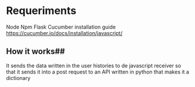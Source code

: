 # Requeriments #
Node
Npm
Flask
Cucumber installation guide
https://cucumber.io/docs/installation/javascript/
## How it works##
It sends the data written in the user histories to de javascript
receiver so that it sends it into a post request to an API written in python
that makes it a dictionary
